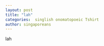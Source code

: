 ```yaml
---
layout: post
title: "lah"
categories:  singlish onomatopoeic Tshirt
author: singaporeans
---
```

lah &nbsp;
